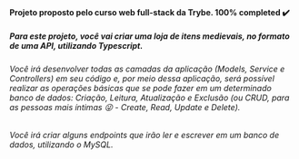 #### Projeto proposto pelo curso web full-stack da Trybe. 100% completed ✔️

##### Para este projeto, você vai criar uma loja de itens medievais, no formato de uma API, utilizando Typescript.

###### Você irá desenvolver todas as camadas da aplicação (Models, Service e Controllers) em seu código e, por meio dessa aplicação, será possível realizar as operações básicas que se pode fazer em um determinado banco de dados: Criação, Leitura, Atualização e Exclusão (ou CRUD, para as pessoas mais íntimas 😜 - Create, Read, Update e Delete).
###### Você irá criar alguns endpoints que irão ler e escrever em um banco de dados, utilizando o MySQL.
